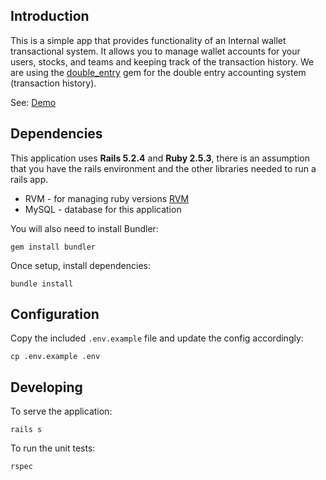 ## Introduction

This is a simple app that provides functionality of an Internal wallet transactional system. It allows you to manage wallet accounts for your users, stocks, and teams and keeping track of the transaction history. We are using the [double_entry](https://github.com/envato/double_entry) gem for the double entry accounting system (transaction history).

See: [Demo](https://raiz-invest-app.herokuapp.com/)

## Dependencies
This application uses **Rails 5.2.4** and **Ruby 2.5.3**, there is an assumption that you have the rails environment and the other libraries needed to run a rails app.

- RVM - for managing ruby versions [RVM](https://rvm.io/rvm/install)
- MySQL - database for this application

You will also need to install Bundler:
```
gem install bundler
```

Once setup, install dependencies:
```
bundle install
```

## Configuration
Copy the included `.env.example` file and update the config accordingly:
```
cp .env.example .env
```

## Developing

To serve the application:
```
rails s
```

To run the unit tests:
```
rspec
```
